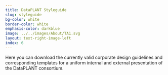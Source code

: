 ```yaml
---
title: DataPLANT Styleguide
slug: styleguide
bg-color: white
border-color: white
emphasis-color: darkblue
image: ../../images/About/TA1.svg
layout: text-right-image-left
index: 6
---
```


Here you can download the currently valid corporate design guidelines and corresponding templates for a uniform internal and external presentation of the DataPLANT consortium.